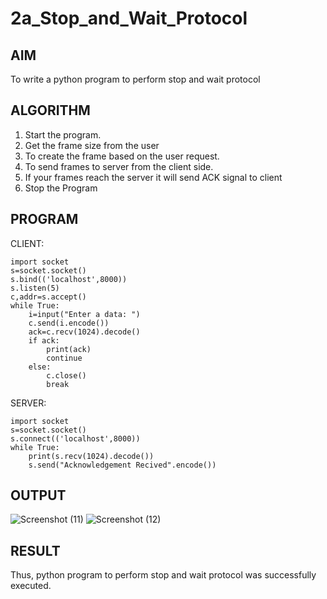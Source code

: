 # 2a_Stop_and_Wait_Protocol
## AIM 
To write a python program to perform stop and wait protocol
## ALGORITHM
1. Start the program.
2. Get the frame size from the user
3. To create the frame based on the user request.
4. To send frames to server from the client side.
5. If your frames reach the server it will send ACK signal to client
6. Stop the Program
## PROGRAM
CLIENT:
```
import socket 
s=socket.socket() 
s.bind(('localhost',8000))
s.listen(5) 
c,addr=s.accept() 
while True: 
    i=input("Enter a data: ") 
    c.send(i.encode()) 
    ack=c.recv(1024).decode() 
    if ack: 
        print(ack) 
        continue 
    else: 
        c.close() 
        break
```
SERVER:
```
import socket 
s=socket.socket() 
s.connect(('localhost',8000)) 
while True: 
    print(s.recv(1024).decode()) 
    s.send("Acknowledgement Recived".encode())

```


## OUTPUT
![Screenshot (11)](https://github.com/DHARANIDHARAN03K/2a_Stop_and_Wait_Protocol/assets/144870858/aadf08ac-febe-450b-bbdc-9e1ffa275fc7)
![Screenshot (12)](https://github.com/DHARANIDHARAN03K/2a_Stop_and_Wait_Protocol/assets/144870858/2313a661-b416-4859-abd6-2d36cc76bc1f)


## RESULT
Thus, python program to perform stop and wait protocol was successfully executed.
